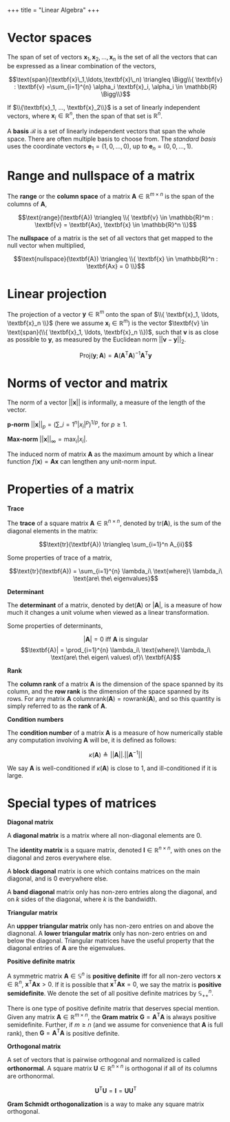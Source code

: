 +++
title = "Linear Algebra"
+++

# Vector spaces

The span of set of vectors ${\textbf{x}_1,\textbf{x}_2,...,\textbf{x}_n}$ is the set of all the vectors that can be expressed as a linear combination of the vectors,

$$\text{span}(\textbf{x}\_1,\ldots,\textbf{x}\_n) \triangleq \Bigg\\{ \textbf{v} : \textbf{v} =\sum_{i=1}^{n}  \alpha_i \textbf{x}_i, \alpha_i \in \mathbb{R} \Bigg\\}$$

If $\\{\textbf{x}_1, ..., \textbf{x}_2\\}$ is a set of linearly independent vectors, where $\textbf{x}_i \in \mathbb{R}^n$, then the span of that set is $\mathbb{R}^n$.

A __basis__ $\mathcal{B}$ is a set of linearly independent vectors that span the whole space. There are often multiple basis to choose from. The _standard basis_ uses the coordinate vectors $\textbf{e}_1 = (1,0,\ldots,0)$, up to $\textbf{e}_n = (0,0,\ldots,1)$.

# Range and nullspace of a matrix

The __range__ or the __column space__ of a matrix $\textbf{A} \in \mathbb{R}^{m \times n}$ is the span of the columns of $\textbf{A}$,

$$\text{range}(\textbf{A}) \triangleq \\{ \textbf{v} \in \mathbb{R}^m : \textbf{v} = \textbf{Ax}, \textbf{x} \in \mathbb{R}^n \\}$$

The __nullspace__ of a matrix is the set of all vectors that get mapped to the null vector when multiplied,

$$\text{nullspace}(\textbf{A}) \triangleq \\{ \textbf{x} \in \mathbb{R}^n : \textbf{Ax} = 0 \\}$$

# Linear projection

The projection of a vector $\textbf{y} \in \mathbb{R}^m$ onto the span of $\\{ \textbf{x}_1, \ldots, \textbf{x}_n \\}$ (here we assume $\textbf{x}_i \in \mathbb{R}^m$) is the vector $\textbf{v} \in \text{span}(\\{ \textbf{x}_1, \ldots, \textbf{x}_n \\})$, such that $\textbf{v}$ is as close as possible to $\textbf{y}$, as measured by the Euclidean norm $||\textbf{v} - \textbf{y}||_2$.

$$\text{Proj}(\textbf{y}; \textbf{A}) = \textbf{A}(\textbf{A}^\mathsf{T}\textbf{A})^{-1}\textbf{A}^\mathsf{T}\textbf{y}$$

# Norms of vector and matrix

The norm of a vector $||\textbf{x}||$ is informally, a measure of the length of the vector.

__p-norm__ $||\textbf{x}||_p = (\sum\_{i=1}^{n} |x_i|^p)^{1/p}$, for $p \ge 1$.

__Max-norm__ $||\textbf{x}||_{\infty} = \text{max}_i|x_i|$.

The induced norm of matrix $\textbf{A}$ as the maximum amount by which a linear function $f(\textbf{x}) = \textbf{Ax}$ can lengthen any unit-norm input.

# Properties of a matrix

__Trace__

The __trace__ of a square matrix $\textbf{A} \in \mathbb{R}^{n \times n}$, denoted by $\text{tr}(\textbf{A})$, is the sum of the diagonal elements in the matrix:

$$\text{tr}(\textbf{A}) \triangleq \sum_{i=1}^n A_{ii}$$

Some properties of trace of a matrix,

$$\text{tr}(\textbf{A}) = \sum_{i=1}^{n} \lambda_i\ \text{where}\ \lambda_i\ \text{are\ the\ eigenvalues}$$

__Determinant__

The __determinant__ of a matrix, denoted by $\text{det}(\textbf{A})$ or $|\textbf{A}|$, is a measure of how much it changes a unit volume when viewed as a linear transformation.

Some properties of determinants,

$$|\textbf{A}| = 0\ \text{iff}\ \textbf{A}\ \text{is\ singular}$$
$$\textbf{A}| = \prod_{i=1}^{n} \lambda_i\ \text{where}\ \lambda_i\ \text{are\ the\ eigen\ values\ of}\ \textbf{A}$$

__Rank__

The __column rank__ of a matrix $\textbf{A}$ is the dimension of the space spanned by its column, and the __row rank__ is the dimension of the space spanned by its rows. For any matrix $\textbf{A}$ $\text{columnrank}(\textbf{A}) = \text{rowrank}(\textbf{A})$, and so this quantity is simply referred to as the __rank__ of $\textbf{A}$.

__Condition numbers__

The __condition number__ of a matrix $\textbf{A}$ is a measure of how numerically stable any computation involving $\textbf{A}$ will be, it is defined as follows:

$$\kappa(\textbf{A}) \triangleq ||\textbf{A}||.||\textbf{A}^{-1}||$$

We say $\textbf{A}$ is well-conditioned if $\kappa(\textbf{A})$ is close to 1, and ill-conditioned if it is large.

# Special types of matrices

__Diagonal matrix__

A __diagonal matrix__ is a matrix where all non-diagonal elements are 0.

The __identity matrix__ is a square matrix, denoted $\textbf{I} \in \mathbb{R}^{n \times n}$, with ones on the diagonal and zeros everywhere else.

A __block diagonal__ matrix is one which contains matrices on the main diagonal, and is 0 everywhere else.

A __band diagonal__ matrix only has non-zero entries along the diagonal, and on $k$ sides of the diagonal, where $k$ is the bandwidth.

__Triangular matrix__

 An __uppper triangular matrix__ only has non-zero entries on and above the diagnonal. A __lower triangular matrix__ only has non-zero entries on and below the diagonal. Triangular matrices have the useful property that the diagonal entries of $\textbf{A}$ are the eigenvalues.

__Positive definite matrix__

A symmetric matrix $\textbf{A} \in \mathbb{S}^n$ is __positive definite__ iff for all non-zero vectors $\textbf{x} \in \mathbb{R}^n$, $\textbf{x}^\mathsf{T}\textbf{A}\textbf{x} > 0$. If it is possible that $\textbf{x}^\mathsf{T}\textbf{A}\textbf{x} = 0$, we say the matrix is __positive semidefinite__. We denote the set of all positive definite matrices by $\mathbb{S}_{++}^n$.

There is one type of positive definite matrix that deserves special mention. Given any matrix $\textbf{A} \in \mathbb{R}^{m \times n}$, the __Gram matrix__ $\textbf{G} = \textbf{A}^\mathsf{T}\textbf{A}$ is always positive semidefinite. Further, if $m \ge n$ (and we assume for convenience that $\textbf{A}$ is full rank), then $\textbf{G} = \textbf{A}^\mathsf{T}\textbf{A}$ is positive definite.

__Orthogonal matrix__

A set of vectors that is pairwise orthogonal and normalized is called __orthonormal__. A square matrix $\textbf{U} \in \mathbb{R}^{n \times n}$ is orthogonal if all of its columns are orthonormal.

$$\textbf{U}^{\mathsf{T}}\textbf{U} = \textbf{I} = \textbf{U}\textbf{U}^\mathsf{T}$$

__Gram Schmidt orthogonalization__ is a way to make any square matrix orthogonal.
